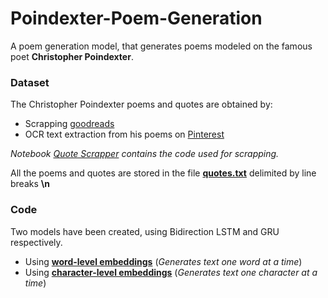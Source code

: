 # Poindexter-Poem-Generation
A poem generation model, that generates poems modeled on the famous poet **Christopher Poindexter**.

### Dataset

The Christopher Poindexter poems and quotes are obtained by:
  - Scrapping [goodreads](https://www.goodreads.com/author/quotes/8197776.Christopher_Poindexter)
  - OCR text extraction from his poems on [Pinterest](https://in.pinterest.com/daijahvigo/christopher-poindexter/)
  
*Notebook [Quote Scrapper](https://github.com/parasnaren/Poindexter-Poem-Generation/blob/master/Quote%20Scrapper.ipynb) contains the code used for scrapping.*

All the poems and quotes are stored in the file [**quotes.txt**](https://github.com/parasnaren/Poindexter-Poem-Generation/blob/master/quotes.txt) delimited by line breaks **\n**

### Code

Two models have been created, using Bidirection LSTM and GRU respectively.
  - Using [**word-level embeddings**](https://github.com/parasnaren/Poindexter-Poem-Generation/blob/master/Poem%20Generation%20(word-level).ipynb)
  (*Generates text one word at a time*)
  - Using [**character-level embeddings**](https://github.com/parasnaren/Poindexter-Poem-Generation/blob/master/Poem%20Generation%20(char-level).ipynb)
  (*Generates text one character at a time*)
